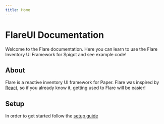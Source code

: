 ```yaml
---
title: Home
---
```


# FlareUI Documentation

Welcome to the Flare documentation.
Here you can learn to use the Flare Inventory UI Framework for Spigot
and see example code! 

## About

Flare is a reactive inventory UI framework for Paper.
Flare was inspired by [React](https://react.dev/), so if you already know it, getting
used to Flare will be easier!

## Setup

In order to get started follow the [setup guide](/setup)